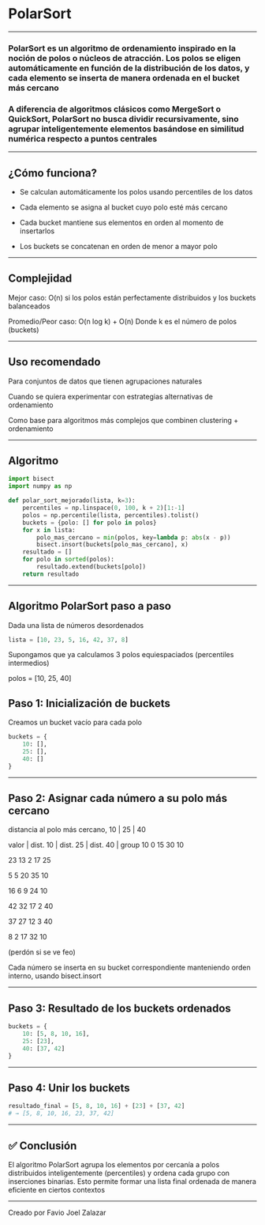 # PolarSort

---

### PolarSort es un algoritmo de ordenamiento inspirado en la noción de polos o núcleos de atracción. Los polos se eligen automáticamente en función de la distribución de los datos, y cada elemento se inserta de manera ordenada en el bucket más cercano

### A diferencia de algoritmos clásicos como MergeSort o QuickSort, PolarSort no busca dividir recursivamente, sino agrupar inteligentemente elementos basándose en similitud numérica respecto a puntos centrales

---

## ¿Cómo funciona?

- Se calculan automáticamente los polos usando percentiles de los datos


- Cada elemento se asigna al bucket cuyo polo esté más cercano


- Cada bucket mantiene sus elementos en orden al momento de insertarlos


- Los buckets se concatenan en orden de menor a mayor polo

---

## Complejidad

Mejor caso: O(n) si los polos están perfectamente distribuidos y los buckets balanceados

Promedio/Peor caso: O(n log k) + O(n)
Donde k es el número de polos (buckets)

---

## Uso recomendado

Para conjuntos de datos que tienen agrupaciones naturales

Cuando se quiera experimentar con estrategias alternativas de ordenamiento

Como base para algoritmos más complejos que combinen clustering + ordenamiento

---

## Algoritmo

```python
import bisect
import numpy as np

def polar_sort_mejorado(lista, k=3):
    percentiles = np.linspace(0, 100, k + 2)[1:-1]
    polos = np.percentile(lista, percentiles).tolist()
    buckets = {polo: [] for polo in polos}
    for x in lista:
        polo_mas_cercano = min(polos, key=lambda p: abs(x - p))
        bisect.insort(buckets[polo_mas_cercano], x)
    resultado = []
    for polo in sorted(polos):
        resultado.extend(buckets[polo])
    return resultado
```

---

## Algoritmo PolarSort paso a paso

Dada una lista de números desordenados

```python
lista = [10, 23, 5, 16, 42, 37, 8]
```

Supongamos que ya calculamos 3 polos equiespaciados (percentiles intermedios)

polos = [10, 25, 40]


## Paso 1: Inicialización de buckets

Creamos un bucket vacío para cada polo

```python
buckets = {
    10: [],
    25: [],
    40: []
}
```

---

## Paso 2: Asignar cada número a su polo más cercano

distancia al polo más cercano, 10 | 25 | 40

valor | dist. 10 | dist. 25 | dist. 40 | group
10       	0	         15	         30	       10

23	       13	         2	        17	      25

5	         5	        20	        35        10

16        	6	        9	          24       10
 
42       	32	        17         	2        40

37	       27	        12         	3        40

8	         2	        17         	32       10

(perdón si se ve feo)

Cada número se inserta en su bucket correspondiente manteniendo orden interno, usando bisect.insort

---

## Paso 3: Resultado de los buckets ordenados

```python
buckets = {
    10: [5, 8, 10, 16],
    25: [23],
    40: [37, 42]
}
```

---

## Paso 4: Unir los buckets

```python
resultado_final = [5, 8, 10, 16] + [23] + [37, 42]
# → [5, 8, 10, 16, 23, 37, 42]
```

---

## ✅ Conclusión

El algoritmo PolarSort agrupa los elementos por cercanía a polos distribuidos inteligentemente (percentiles) y ordena cada grupo con inserciones binarias. Esto permite formar una lista final ordenada de manera eficiente en ciertos contextos

---

Creado por Favio Joel Zalazar
